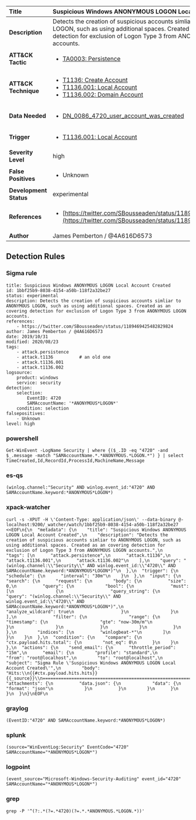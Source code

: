 | Title                    | Suspicious Windows ANONYMOUS LOGON Local Account Created       |
|:-------------------------|:------------------|
| **Description**          | Detects the creation of suspicious accounts simliar to ANONYMOUS LOGON, such as using additional spaces. Created as an covering detection for exclusion of Logon Type 3 from ANONYMOUS LOGON accounts. |
| **ATT&amp;CK Tactic**    |  <ul><li>[TA0003: Persistence](https://attack.mitre.org/tactics/TA0003)</li></ul>  |
| **ATT&amp;CK Technique** | <ul><li>[T1136: Create Account](https://attack.mitre.org/techniques/T1136)</li><li>[T1136.001: Local Account](https://attack.mitre.org/techniques/T1136/001)</li><li>[T1136.002: Domain Account](https://attack.mitre.org/techniques/T1136/002)</li></ul>  |
| **Data Needed**          | <ul><li>[DN_0086_4720_user_account_was_created](../Data_Needed/DN_0086_4720_user_account_was_created.md)</li></ul>  |
| **Trigger**              | <ul><li>[T1136.001: Local Account](../Triggers/T1136.001.md)</li></ul>  |
| **Severity Level**       | high |
| **False Positives**      | <ul><li>Unknown</li></ul>  |
| **Development Status**   | experimental |
| **References**           | <ul><li>[https://twitter.com/SBousseaden/status/1189469425482829824](https://twitter.com/SBousseaden/status/1189469425482829824)</li></ul>  |
| **Author**               | James Pemberton / @4A616D6573 |


## Detection Rules

### Sigma rule

```
title: Suspicious Windows ANONYMOUS LOGON Local Account Created
id: 1bbf25b9-8038-4154-a50b-118f2a32be27
status: experimental
description: Detects the creation of suspicious accounts simliar to ANONYMOUS LOGON, such as using additional spaces. Created as an covering detection for exclusion of Logon Type 3 from ANONYMOUS LOGON accounts.
references:
    - https://twitter.com/SBousseaden/status/1189469425482829824
author: James Pemberton / @4A616D6573
date: 2019/10/31
modified: 2020/08/23
tags:
    - attack.persistence
    - attack.t1136          # an old one
    - attack.t1136.001
    - attack.t1136.002
logsource:
    product: windows
    service: security
detection:
    selection:
        EventID: 4720
        SAMAccountName: '*ANONYMOUS*LOGON*'
    condition: selection
falsepositives:
    - Unknown
level: high

```





### powershell
    
```
Get-WinEvent -LogName Security | where {($_.ID -eq "4720" -and $_.message -match "SAMAccountName.*.*ANONYMOUS.*LOGON.*") } | select TimeCreated,Id,RecordId,ProcessId,MachineName,Message
```


### es-qs
    
```
(winlog.channel:"Security" AND winlog.event_id:"4720" AND SAMAccountName.keyword:*ANONYMOUS*LOGON*)
```


### xpack-watcher
    
```
curl -s -XPUT -H \'Content-Type: application/json\' --data-binary @- localhost:9200/_watcher/watch/1bbf25b9-8038-4154-a50b-118f2a32be27 <<EOF\n{\n  "metadata": {\n    "title": "Suspicious Windows ANONYMOUS LOGON Local Account Created",\n    "description": "Detects the creation of suspicious accounts simliar to ANONYMOUS LOGON, such as using additional spaces. Created as an covering detection for exclusion of Logon Type 3 from ANONYMOUS LOGON accounts.",\n    "tags": [\n      "attack.persistence",\n      "attack.t1136",\n      "attack.t1136.001",\n      "attack.t1136.002"\n    ],\n    "query": "(winlog.channel:\\"Security\\" AND winlog.event_id:\\"4720\\" AND SAMAccountName.keyword:*ANONYMOUS*LOGON*)"\n  },\n  "trigger": {\n    "schedule": {\n      "interval": "30m"\n    }\n  },\n  "input": {\n    "search": {\n      "request": {\n        "body": {\n          "size": 0,\n          "query": {\n            "bool": {\n              "must": [\n                {\n                  "query_string": {\n                    "query": "(winlog.channel:\\"Security\\" AND winlog.event_id:\\"4720\\" AND SAMAccountName.keyword:*ANONYMOUS*LOGON*)",\n                    "analyze_wildcard": true\n                  }\n                }\n              ],\n              "filter": {\n                "range": {\n                  "timestamp": {\n                    "gte": "now-30m/m"\n                  }\n                }\n              }\n            }\n          }\n        },\n        "indices": [\n          "winlogbeat-*"\n        ]\n      }\n    }\n  },\n  "condition": {\n    "compare": {\n      "ctx.payload.hits.total": {\n        "not_eq": 0\n      }\n    }\n  },\n  "actions": {\n    "send_email": {\n      "throttle_period": "15m",\n      "email": {\n        "profile": "standard",\n        "from": "root@localhost",\n        "to": "root@localhost",\n        "subject": "Sigma Rule \'Suspicious Windows ANONYMOUS LOGON Local Account Created\'",\n        "body": "Hits:\\n{{#ctx.payload.hits.hits}}{{_source}}\\n================================================================================\\n{{/ctx.payload.hits.hits}}",\n        "attachments": {\n          "data.json": {\n            "data": {\n              "format": "json"\n            }\n          }\n        }\n      }\n    }\n  }\n}\nEOF\n
```


### graylog
    
```
(EventID:"4720" AND SAMAccountName.keyword:*ANONYMOUS*LOGON*)
```


### splunk
    
```
(source="WinEventLog:Security" EventCode="4720" SAMAccountName="*ANONYMOUS*LOGON*")
```


### logpoint
    
```
(event_source="Microsoft-Windows-Security-Auditing" event_id="4720" SAMAccountName="*ANONYMOUS*LOGON*")
```


### grep
    
```
grep -P '^(?:.*(?=.*4720)(?=.*.*ANONYMOUS.*LOGON.*))'
```



